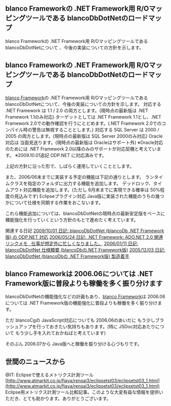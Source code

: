 ## blanco Frameworkの .NET Framework用 R/Oマッピングツールである blancoDbDotNetのロードマップ

blanco Frameworkの .NET Framework用 R/Oマッピングツールである blancoDbDotNetについて 、今後の実装についての方針を示します。






## blanco Frameworkの .NET Framework用 R/Oマッピングツールである blancoDbDotNetのロードマップ


[blanco Framework](http://www.igapyon.jp/blanco/blanco.ja.html)の .NET Framework用 R/Oマッピングツールである blancoDbDotNetについて、今後の実装についての方針を示します。
対応する .NET Framework は 1.1 / 2.0 の両方とします。(現時点の最新版は .NET Framework 1.1のみ対応)
  ターゲットとしては .NET Framework 1.1とし、.NET Framework 2.0での動作確認を行うにとどめます。(.NET
  Framework 2.0でのコンパイル時の警告は無視することとします。)
  対応する SQL Server は 2000 / 2005 の両方とします。(現時点の最新版は SQL Server 2000のみ対応)
  Oracle対応は 当面見送ります。(現時点の最新版は Oracleはサポート外)
  ※Oracle対応のためには .NET Framework 2.0以降のみのサポートが対応契機と考えています。
  ※2009.10.01追記 ODP.NET に対応済みです。


上記の方針に沿った形で、しばらく運用していくこととします。

また、2006/06末までに実装する予定の機能は下記の通りとします。
ランタイムクラスを指定のフォルダに出力する機能を追加します。
  デッドロック、タイムアウト対応機能を追加します。(ただし 6月末までに実現できる確率は 50%程度の見込みです)
  Eclipseプラグイン対応
  Java版に実装された機能のうちの幾つかについて仕様を同期する作業をおこないます。


これら機能追加については、blancoDbDotNetの現時点の最新安定版をベースに機能強化を行っていくという方針のもとで進めたく考えています。

関連する日記
[2009/10/01 日記: blancoDbDotNet (blancoDb .NET Framework版) の ODP.NET 対応](../2009/ig091001.html)
  [2006/05/24 日記: .NET Framework: ADO.NET 2.0 関連リンクメモ , 仕事が想定外に忙しくなりました。](ig060524.html)
  [2006/01/11 日記: blancoDbDotNet 仕様概要 (blancoDbの.NET Framework版)](ig060111.html)
  [2005/12/03 日記: blancoDbDotNet (blancoDbの .NET Framework版) 製造着手](../2005/ig051203.html)


## blanco Frameworkは 2006.06については .NET Framework版に普段よりも稼働を多く振り分けます


blancoDbDotNetの機能強化などの計画もあり、[blanco Framework](http://www.igapyon.jp/blanco/blanco.ja.html)は 2006.06については
.NET Framework版の機能強化に普段よりも稼働を多く振り分けます。

ただ blancoCgの JavaScript対応についても 2006.06のあいだに もう少しブラッシュアップを行っておきたい気持ちもあります。(特に
JSDoc対応あたりについて もう少し手を入れておかねばと考えています)

そのぶん 2006.07から Java版へと稼働を振り分ける心づもりです。

## 世間のニュースから

@IT: Eclipseで使えるメトリクス計測ツール
  [http://www.atmarkit.co.jp/fjava/rensai3/eclipsetst03/eclipsetst03_1.html](http://www.atmarkit.co.jp/fjava/rensai3/eclipsetst03/eclipsetst03_1.html)
  Eclipse用メトリクス計測ツール比較記事。このような大変有益な情報を提供いただき、とても助かります。ありがとうございます。